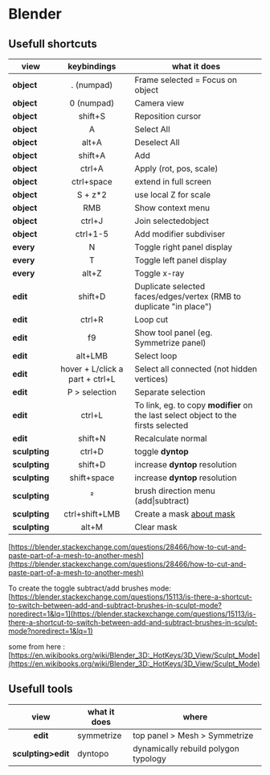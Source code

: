 # Blender

## Usefull shortcuts


 | view | keybindings | what it does |
| -- | :--: | -- |
| **object** | . (numpad) | Frame selected = Focus on object  |
| **object** | 0 (numpad) | Camera view  |
| **object** | shift+S | Reposition cursor |
| **object** | A | Select All |
| **object** | alt+A | Deselect All |
| **object** | shift+A | Add |
| **object** | ctrl+A | Apply (rot, pos, scale) |
| **object** | ctrl+space | extend in full screen |
| **object** | S + z*2 | use local Z for scale |
| **object** | RMB | Show context menu |
| **object** | ctrl+J | Join selectedobject |
| **object** | ctrl+1-5 | Add modifier subdiviser |
| **every** | N | Toggle right panel display |
| **every** | T | Toggle left panel display |
| **every** | alt+Z | Toggle x-ray |
| **edit** | shift+D | Duplicate selected faces/edges/vertex (RMB to duplicate "in place") |
| **edit** | ctrl+R | Loop cut |
| **edit** | f9 | Show tool panel (eg. Symmetrize panel) |
| **edit** | alt+LMB | Select loop  |
| **edit** | hover + L/click a part + ctrl+L | Select all connected (not hidden vertices)  |
| **edit** | P > selection| Separate selection  |
| **edit** | ctrl+L | To link, eg. to copy **modifier** on the last select object to the firsts selected |
| **edit** | shift+N | Recalculate normal  |
| **sculpting** | ctrl+D | toggle **dyntop** |
| **sculpting** | shift+D | increase **dyntop** resolution |
| **sculpting** | shift+space | increase **dyntop** resolution |
| **sculpting** | ² | brush direction menu (add\|subtract) |
| **sculpting** | ctrl+shift+LMB | Create a mask [about mask](https://docs.blender.org/manual/en/latest/sculpt_paint/sculpting/hide_mask.html) |
| **sculpting** | alt+M | Clear mask |

[https://blender.stackexchange.com/questions/28466/how-to-cut-and-paste-part-of-a-mesh-to-another-mesh](https://blender.stackexchange.com/questions/28466/how-to-cut-and-paste-part-of-a-mesh-to-another-mesh)

To create the toggle subtract/add brushes mode:
[https://blender.stackexchange.com/questions/15113/is-there-a-shortcut-to-switch-between-add-and-subtract-brushes-in-sculpt-mode?noredirect=1&lq=1](https://blender.stackexchange.com/questions/15113/is-there-a-shortcut-to-switch-between-add-and-subtract-brushes-in-sculpt-mode?noredirect=1&lq=1)

some from here : [https://en.wikibooks.org/wiki/Blender_3D:_HotKeys/3D_View/Sculpt_Mode](https://en.wikibooks.org/wiki/Blender_3D:_HotKeys/3D_View/Sculpt_Mode)

## Usefull tools

| view | what it does | where |
| :--: | -- | -- |
| **edit** | symmetrize | top panel > Mesh > Symmetrize |
| **sculpting>edit** | dyntopo | dynamically rebuild polygon typology |

<!--stackedit_data:
eyJoaXN0b3J5IjpbLTE5MzU5NDY3MTYsLTE1MzQ3NzA3MDMsLT
E2NTkzNjAwMzMsLTE0OTg4OTUyMDQsLTY2MjEzOTQzNiwyMDg1
MTExODA5LC0yMDAzMzE4NzQ0LDI3NTM5NDk1NywtMTU4Mzg4Mj
kzOSw5MjI0OTU4OTUsMTk5ODg3NDgxMywtNzcxMTg3NjM3LC01
ODc2MDQ1NTYsLTkwMjQwMDY1LC0xOTcwMTM3ODg5LDEzMjU4OD
E1NzBdfQ==
-->
